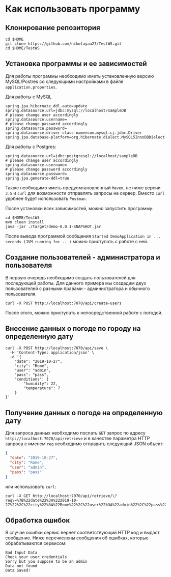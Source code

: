 # Как использовать программу
## Клонирование репозитория
```shell
cd $HOME
git clone https://github.com/nikolayaa27/TestWS.git
cd $HOME/TestWS
```
## Установка программы и ее зависимостей
Для работы программы необходимо иметь установленную версию MySQL/Postres со следующими настройками в файле `application.properties`.

Для работы с MySQL
```properties
spring.jpa.hibernate.ddl-auto=update
spring.datasource.url=jdbc:mysql://localhost/sampleDB
# please change user accordingly
spring.datasource.username=
# please change password accordingly
spring.datasource.password=
spring.datasource.driver-class-name=com.mysql.cj.jdbc.Driver
spring.jpa.database-platform=org.hibernate.dialect.MySQL5InnoDBDialect
```
Для работы с Postgres:
```properties
spring.datasource.url=jdbc:postgresql://localhost/sampleDB
# please change user accordingly
spring.datasource.username=
# please change password accordingly
spring.datasource.password=
spring.jpa.generate-ddl=true
```
Также необходимо иметь предусмтановленный `Maven`, не ниже версии `3.5` и `curl` для возможности отправлять запросы на сервер. Вместо `curl` удобнее будет использовать `Postman`.

После установки всех зависимостей, можно запустить программу:
```shell
cd $HOME/TestWS
mvn clean install
java -jar ./target/demo-0.0.1-SNAPSHOT.jar
```
После вывода программой сообщения `Started DemoApplication in ... seconds (JVM running for ...)` можно приступать с работе с ней.
## Создание пользователей - администратора и пользователя
В первую очередь необходимо создать пользователей для последующей работы. Для данного примера мы создадим двух пользователей с разными правами - администратора и обычного пользователя.
```shell
curl -X POST http://localhost:7070/api/create-users 
```
После этого, можно приступать к непосредственной работе с погодой.
## Внесение данных о погоде по городу на определенную дату
```shell
curl -X POST http://localhost:7070/api/save \
  -H 'Content-Type: application/json' \
  -d '{
    "date": "2019-10-27",
    "city": "Rome",
    "user": "admin", 
    "pass": "pass",
    "conditions": {
        "humidity": 22,
        "temperature": 7
    }
}'
```
## Получение данных о погоде на определенную дату
Для запроса данных необходимо послать `GET` запрос по адресу `http://localhost:7070/api/retrieve` и в качестве параметра HTTP запроса с именем `req` необходимо отправить следующий JSON объект:
```json
{
  "date": "2019-10-27",
  "city": "Rome",
  "user": "admin",
  "pass": "pass"
}
```
или использовать `curl`:
```shell
curl -X GET http://localhost:7070/api/retrieve/\?req\=%7B%22date%22%3A%222019-10-27%22%2C%22city%22%3A%22Rome%22%2C%22user%22%3A%22admin%22%2C%22pass%22%3A%22pass%22%7D
```
## Обработка ошибок
В случае ошибки сервис вернет соответствующий HTTP код и выдаст сообщение. Ниже перечислены сообщения об ошибках, которые обрабатываются сервисом:
```
Bad Input Data
Check your user credentials
Sorry but you suppose to be an admin
Data not found
Data Saved!
``` 